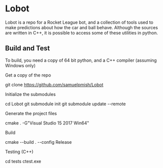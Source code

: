# Lobot

Lobot is a repo for a Rocket League bot, and a collection of tools used to
make predictions about how the car and ball behave. Although the sources 
are written in C++, it is possible to access some of these utilities in
python.

## Build and Test

To build, you need a copy of 64 bit python, and a C++ compiler (assuming Windows only)

Get a copy of the repo

  git clone https://github.com/samuelpmish/Lobot

Initialize the submodules

  cd Lobot
  git submodule init
  git submodule update --remote

Generate the project files

  cmake . -G"Visual Studio 15 2017 Win64"

Build

  cmake --build . --config Release

Testing (C++)

  cd tests
  ctest.exe
